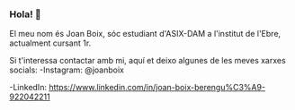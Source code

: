 ### Hola! 👋

El meu nom és Joan Boix, sóc estudiant d'ASIX-DAM a l'institut de l'Ebre, actualment cursant 1r. 

Si t'interessa contactar amb mi, aquí et deixo algunes de les meves xarxes socials:
  -Instagram: @joanboix
  
  -LinkedIn: https://www.linkedin.com/in/joan-boix-berengu%C3%A9-922042211
<!--
**joanboix/joanboix** is a ✨ _special_ ✨ repository because its `README.md` (this file) appears on your GitHub profile.

Here are some ideas to get you started:

- 🔭 I’m currently working on ...
- 🌱 I’m currently learning ...
- 👯 I’m looking to collaborate on ...
- 🤔 I’m looking for help with ...
- 💬 Ask me about ...
- 📫 How to reach me: ...
- 😄 Pronouns: ...
- ⚡ Fun fact: ...
-->
